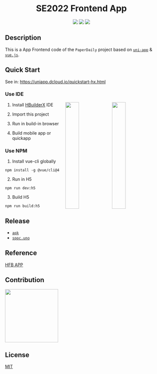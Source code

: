 <h1 align="center">SE2022 Frontend App</h1>

<div align="center">

[![](https://img.shields.io/badge/frontend-Vue.js-7B8ED0)](https://vuejs.org/) [![](https://img.shields.io/badge/framework-uniapp-4E9645)](https://uniapp.dcloud.net.cn/) [![](https://img.shields.io/badge/license-MIT-9cf)](./LICENSE)
</div>

## Description

This is a App Frontend code of the `PaperDaily` project based on [`uni-app`](https://uniapp.dcloud.io/) & [`vue.js`](https://vuejs.org/).

## Quick Start

See in: https://uniapp.dcloud.io/quickstart-hx.html

### Use IDE

<img src="https://gitlab.com/imingx/picgo/raw/main/2022/202205050201933.png" align="right" width="30%">
<img src="https://gitlab.com/imingx/picgo/raw/main/2022/202205050135682.png" align="right" width="30%">

1. Install [HBuilderX](https://www.dcloud.io/hbuilderx.html) IDE

2. Import this project

3. Run in build-in browser

4. Build mobile app or quickapp

### Use NPM

1. Install vue-cli globally

```
npm install -g @vue/cli@4
```

2. Run in H5

```
npm run dev:h5
```

3. Build H5

```
npm run build:h5
```

## Release

- [`apk`](https://github.com/SE-mcdb/SE2022_Frontend_App/releases/)
- [`spoc.uno`](http://spoc.uno)

## Reference

[HFB APP](https://github.com/CNLHB/ssk-hfb)

## Contribution

<a href="https://github.com/se-mcdb/SE2022_Frontend_App/graphs/contributors">
  <img src="https://contrib.rocks/image?repo=se-mcdb/SE2022_Frontend_App&columns=34&max=500" width="175" />
</a>

## License

[MIT](./LICENSE)
